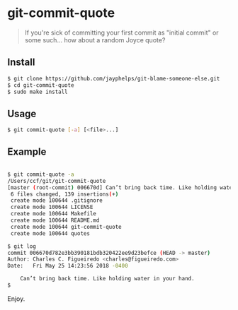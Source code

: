 # git-commit-quote

> If you're sick of committing your first commit as "initial commit" or some such... how about a random Joyce quote?

## Install

```bash
$ git clone https://github.com/jayphelps/git-blame-someone-else.git
$ cd git-commit-quote
$ sudo make install
```

## Usage

```bash
$ git commit-quote [-a] [<file>...]
```

## Example

```bash

$ git commit-quote -a
/Users/ccf/git/git-commit-quote
[master (root-commit) 006670d] Can’t bring back time. Like holding water in your hand.
 6 files changed, 139 insertions(+)
 create mode 100644 .gitignore
 create mode 100644 LICENSE
 create mode 100644 Makefile
 create mode 100644 README.md
 create mode 100644 git-commit-quote
 create mode 100644 quotes

$ git log
commit 006670d782e3bb390181bdb320422ee9d23befce (HEAD -> master)
Author: Charles C. Figueiredo <charles@figueiredo.com>
Date:   Fri May 25 14:23:56 2018 -0400

    Can’t bring back time. Like holding water in your hand.
$

```

Enjoy.
